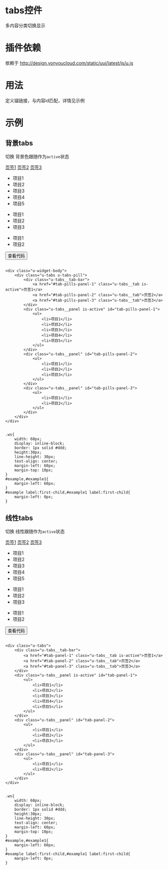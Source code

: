 # tabs控件

多内容分类切换显示

# 插件依赖

依赖于 http://design.yonyoucloud.com/static/uui/latest/js/u.js

# 用法

定义锚链接，与内容id匹配，详情见示例



# 示例









## 背景tabs

切换 背景色跟随作为`active`状态
<div class="example-content"><div class="u-widget-body">
    <div class="u-tabs u-tabs-pill">
        <div class="u-tabs__tab-bar">
            <a href="#tab-pills-panel-1" class="u-tabs__tab is-active">页签1</a>
            <a href="#tab-pills-panel-2" class="u-tabs__tab">页签2</a>
            <a href="#tab-pills-panel-3" class="u-tabs__tab">页签3</a>
        </div>
        <div class="u-tabs__panel is-active" id="tab-pills-panel-1">
            <ul>
                <li>项目1</li>
                <li>项目2</li>
                <li>项目3</li>
                <li>项目4</li>
                <li>项目5</li>
            </ul>
        </div>
        <div class="u-tabs__panel" id="tab-pills-panel-2">
            <ul>
                <li>项目1</li>
                <li>项目2</li>
                <li>项目3</li>
            </ul>
        </div>
        <div class="u-tabs__panel" id="tab-pills-panel-3">
            <ul>
                <li>项目1</li>
                <li>项目2</li>
            </ul>
        </div>
    </div>
</div></div>

<div class="example-content ex-hide"><style>
.ws{
	width: 60px;
	display: inline-block;
	border: 1px solid #ddd;
	height:30px;
	line-height: 30px;
	text-align: center;
	margin-left: 60px;
	margin-top: 10px;
}
#example,#example1{
	margin-left: 60px;
}
#example label:first-child,#example1 label:first-child{
	margin-left: 0px;
}
</style></div>

<div class="ex-code-par"><button  class="u-button u-button-block u-button-accent margin-top-15 codeOptBtn" ><i class="uf uf-arrow-down"></i>查看代码</button><div class="examples-code"><pre><code>
&lt;div class="u-widget-body">
    &lt;div class="u-tabs u-tabs-pill">
        &lt;div class="u-tabs__tab-bar">
            &lt;a href="#tab-pills-panel-1" class="u-tabs__tab is-active">页签1&lt;/a>
            &lt;a href="#tab-pills-panel-2" class="u-tabs__tab">页签2&lt;/a>
            &lt;a href="#tab-pills-panel-3" class="u-tabs__tab">页签3&lt;/a>
        &lt;/div>
        &lt;div class="u-tabs__panel is-active" id="tab-pills-panel-1">
            &lt;ul>
                &lt;li>项目1&lt;/li>
                &lt;li>项目2&lt;/li>
                &lt;li>项目3&lt;/li>
                &lt;li>项目4&lt;/li>
                &lt;li>项目5&lt;/li>
            &lt;/ul>
        &lt;/div>
        &lt;div class="u-tabs__panel" id="tab-pills-panel-2">
            &lt;ul>
                &lt;li>项目1&lt;/li>
                &lt;li>项目2&lt;/li>
                &lt;li>项目3&lt;/li>
            &lt;/ul>
        &lt;/div>
        &lt;div class="u-tabs__panel" id="tab-pills-panel-3">
            &lt;ul>
                &lt;li>项目1&lt;/li>
                &lt;li>项目2&lt;/li>
            &lt;/ul>
        &lt;/div>
    &lt;/div>
&lt;/div></code></pre>
</div>

<div class="examples-code"><pre><code>
.ws{
	width: 60px;
	display: inline-block;
	border: 1px solid #ddd;
	height:30px;
	line-height: 30px;
	text-align: center;
	margin-left: 60px;
	margin-top: 10px;
}
#example,#example1{
	margin-left: 60px;
}
#example label:first-child,#example1 label:first-child{
	margin-left: 0px;
}</code></pre>
</div>


</div>

## 线性tabs

切换 线性跟随作为`active`状态
<div class="example-content"><div class="u-tabs">
    <div class="u-tabs__tab-bar">
        <a href="#tab-panel-1" class="u-tabs__tab is-active">页签1</a>
        <a href="#tab-panel-2" class="u-tabs__tab">页签2</a>
        <a href="#tab-panel-3" class="u-tabs__tab">页签3</a>
    </div>
    <div class="u-tabs__panel is-active" id="tab-panel-1">
        <ul>
            <li>项目1</li>
            <li>项目2</li>
            <li>项目3</li>
            <li>项目4</li>
            <li>项目5</li>
        </ul>
    </div>
    <div class="u-tabs__panel" id="tab-panel-2">
        <ul>
            <li>项目1</li>
            <li>项目2</li>
            <li>项目3</li>
        </ul>
    </div>
    <div class="u-tabs__panel" id="tab-panel-3">
        <ul>
            <li>项目1</li>
            <li>项目2</li>
        </ul>
    </div>
</div>
</div>

<div class="example-content ex-hide"><style>
.ws{
	width: 60px;
	display: inline-block;
	border: 1px solid #ddd;
	height:30px;
	line-height: 30px;
	text-align: center;
	margin-left: 60px;
	margin-top: 10px;
}
#example,#example1{
	margin-left: 60px;
}
#example label:first-child,#example1 label:first-child{
	margin-left: 0px;
}
</style></div>

<div class="ex-code-par"><button  class="u-button u-button-block u-button-accent margin-top-15 codeOptBtn" ><i class="uf uf-arrow-down"></i>查看代码</button><div class="examples-code"><pre><code>
&lt;div class="u-tabs">
    &lt;div class="u-tabs__tab-bar">
        &lt;a href="#tab-panel-1" class="u-tabs__tab is-active">页签1&lt;/a>
        &lt;a href="#tab-panel-2" class="u-tabs__tab">页签2&lt;/a>
        &lt;a href="#tab-panel-3" class="u-tabs__tab">页签3&lt;/a>
    &lt;/div>
    &lt;div class="u-tabs__panel is-active" id="tab-panel-1">
        &lt;ul>
            &lt;li>项目1&lt;/li>
            &lt;li>项目2&lt;/li>
            &lt;li>项目3&lt;/li>
            &lt;li>项目4&lt;/li>
            &lt;li>项目5&lt;/li>
        &lt;/ul>
    &lt;/div>
    &lt;div class="u-tabs__panel" id="tab-panel-2">
        &lt;ul>
            &lt;li>项目1&lt;/li>
            &lt;li>项目2&lt;/li>
            &lt;li>项目3&lt;/li>
        &lt;/ul>
    &lt;/div>
    &lt;div class="u-tabs__panel" id="tab-panel-3">
        &lt;ul>
            &lt;li>项目1&lt;/li>
            &lt;li>项目2&lt;/li>
        &lt;/ul>
    &lt;/div>
&lt;/div>
</code></pre>
</div>

<div class="examples-code"><pre><code>
.ws{
	width: 60px;
	display: inline-block;
	border: 1px solid #ddd;
	height:30px;
	line-height: 30px;
	text-align: center;
	margin-left: 60px;
	margin-top: 10px;
}
#example,#example1{
	margin-left: 60px;
}
#example label:first-child,#example1 label:first-child{
	margin-left: 0px;
}</code></pre>
</div>


</div>